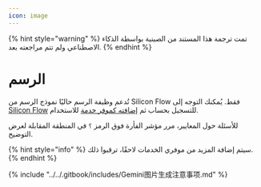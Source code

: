 ```yaml
---
icon: image
---
```


{% hint style="warning" %}
تمت ترجمة هذا المستند من الصينية بواسطة الذكاء الاصطناعي ولم تتم مراجعته بعد.
{% endhint %}

# الرسم

تُدعم وظيفة الرسم حاليًا نموذج الرسم من Silicon Flow فقط. يُمكنك التوجه إلى [Silicon Flow](https://www.siliconflow.cn/) للتسجيل بحساب ثم [إضافته كموفر خدمة](settings/providers.md) للاستخدام.

للأسئلة حول المعايير، مرر مؤشر الفأرة فوق الرمز `؟` في المنطقة المقابلة لعرض التوضيح.

{% hint style="info" %}
سيتم إضافة المزيد من موفري الخدمات لاحقًا، ترقبوا ذلك.
{% endhint %}

{% include "../../.gitbook/includes/Gemini图片生成注意事项.md" %}